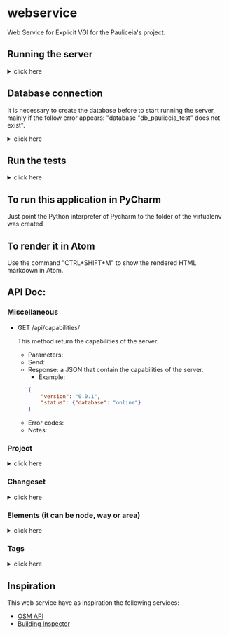 # webservice

Web Service for Explicit VGI for the Pauliceia's project.

<!---
A basic project for Tornado application.

The meaning of the mainly folders and files are:

- handlers: folder with the controllers;

- settings: folder with the settings;

- static: folder with the static files;

- template: folder with the static files;

- main.py: file that start the application;

- requirements.txt: list of requirements of the project;

- create_venv.sh: example how to create a virtualenv to the project;

- start_app.sh: example how to start the application using the virtualenv.

-->


## Running the server

<details>
<summary> click here </summary>
<p>

This project has made in Python 3 and use [VirtualEnvWrapper](http://www.arruda.blog.br/programacao/python/usando-virtualenvwrapper/) to facilitate the environment.

WARNING: It is necessary a database to run it, whether is not exist, create a new one as follow on next section.

To create a new virtualenv with Python 3:

```
$ mkvirtualenv -p /usr/bin/python3 pauliceia_webservice
```

If the environment do not turn on automatically, so switch it:

```
$ workon pauliceia_webservice
```

Install the dependencies that are in requirements.txt file:

```
$ pip install -r requirements.txt
```

Run the application normally or on Debug Mode::

```
$ python main.py
$ python main.py --debug=True
```

</p>
</details>


## Database connection

It is necessary to create the database before to start running the server, mainly if the follow error appears: "database "db_pauliceia_test" does not exist".

<details>
<summary> click here </summary>
<p>

### Create the database of test

First of all, access the postgres on command line:

```
$ sudo -i -u postgres
$ psql -d postgres
```

Remove the database, if it exists and create test database:

```sql
DROP DATABASE IF EXISTS db_pauliceia_test;
CREATE DATABASE db_pauliceia_test;
```

Connect on database created before and active the PostGIS extension:

```sql
\c db_pauliceia_test
CREATE EXTENSION postgis;
```

To exit, use:
```sql
\q
```

</p>
</details>


## Run the tests

<details>
<summary> click here </summary>
<p>

First of all, clean the DB of test. On console, go to root folder, turn on the environment and run the cleaning code:

```
$ workon pauliceia_webservice
$ python tests/util/clean_test_db.py
```


After that, run the server in Debug mode:

```
$ python main.py --debug=True
```


On another console, go to tests folder, turn on the environment and execute the tests:

```
$ cd tests/
$ workon pauliceia_webservice
$ python run_tests.py
```

Alright, the tests will be execute with a new test database.


</p>
</details>


## To run this application in PyCharm

Just point the Python interpreter of Pycharm to the folder of the virtualenv was created



## To render it in Atom

Use the command "CTRL+SHIFT+M" to show the rendered HTML markdown in Atom.


## API Doc:


### Miscellaneous

- GET /api/capabilities/

    This method return the capabilities of the server.
    - Parameters:
    - Send:
    - Response: a JSON that contain the capabilities of the server.
        - Example:
        ```json
        {
            "version": "0.0.1",
            "status": {"database": "online"}
        }
        ```
    - Error codes:
    - Notes:

### Project

<details>
<summary> click here </summary>
<p>

- GET /api/project/#id

    This method get all projects in DB or a specific with id = #id
    - Parameters:
        - #id (optional): a positive integer (e.g. 1, 2, 3, ...).
    - Send:
    - Response: a JSON that contain the features selected.
    - Error codes:
        - 404: There is no project.
        - 500: Problem when get a project. Please, contact the administrator.
    - Notes:

- PUT /api/project/create

    This method create a new project described in a JSON.
    - Parameters:
    - Send: a JSON describing the feature.
    - Response: a JSON that contain the id of the feature created.
    - Error codes:
        - 500: Problem when create a project. Please, contact the administrator.
    - Notes:

<!-- - PUT /api/project/update -->

- DELETE /api/project/delete/#id

    This method delete project by id = #id.
    - Parameters:
        - #id (mandatory): a positive integer (e.g. 1, 2, 3, ...).
    - Send:
    - Response:
    - Error codes:
        - 400: Invalid parameter
        - 400: It needs a valid id to delete a project.
        - 500: Problem when delete a project. Please, contact the administrator.
    - Notes:


</p>
</details>


### Changeset

<details>
<summary> click here </summary>
<p>

<!-- - GET /api/changeset/#id -->

- PUT /api/changeset/create

    This method create a new changeset described in a JSON.
    - Parameters:
    - Send: a JSON describing the feature.
    - Response: a JSON that contain the id of the feature created.
    - Error codes:
        - 500: Problem when create a changeset. Please, contact the administrator.
    - Notes:

<!-- - PUT /api/changeset/update -->

- PUT /api/changeset/close/#id

    This method close a changeset by id = #id.
    - Parameters:
        - #id (mandatory): a positive integer (e.g. 1, 2, 3, ...).
    - Send:
    - Response:
    - Error codes:
        - 400: Invalid parameter.
        - 400: It needs a valid id to close a changeset.
        - 500: Problem when close a changeset. Please, contact the administrator.
    - Notes:


</p>
</details>


### Elements (it can be node, way or area)

<details>
<summary> click here </summary>
<p>

- GET /api/\[node|way|area]/#id

    This method get all elements in DB or a specific with id = #id
    - Parameters:
        - #id (optional): a positive integer (e.g. 1, 2, 3, ...).
    - Send:
    - Response: a GeoJSON that contain the features selected.
    - Error codes:
        - 400: Invalid parameter.
        - 404: There is no element.
        - 500: Problem when get a element. Please, contact the administrator.
    - Notes:

- PUT /api/\[node|way|area]/create

    This method create a new element described in a GeoJSON.
    - Parameters:
    - Send: a GeoJSON describing the element.
    - Response: a JSON that contain the id of the feature created.
    - Error codes:
        - 500: Problem when create a element. Please, contact the administrator.
    - Notes: when add a element, it starts with a default version 1 and it is saved in current_element table.

<!--
 - PUT /api/\[node|way|area]/update

     This method update a element described in a GeoJSON.
     - Parameters:
     - Send: a GeoJSON describing the element.
     - Response: a JSON that contain the id of the feature created.
     - Error codes:
         - 500: Problem when update a element. Please, contact the administrator.
     - Notes: when update a element, it is added in element table (historical), with the same id.
             After that, the original row is removed from current element table (main) and the element updated is added in database with the version incremented (+1).
-->

- DELETE /api/\[node|way|area]/#id

    This method delete element by id = #id.
    - Parameters:
        - #id (mandatory): a positive integer (e.g. 1, 2, 3, ...).
    - Send:
    - Response:
    - Error codes:
        - 400: Invalid parameter.
        - 400: It needs a valid id to delete a element.
        - 500: Problem when delete a element. Please, contact the administrator.
    - Notes: when delete a element, it is removed from current_element table (main) and put in element table (historical), with its version.
            After that, is duplicated the row and with this copy, save in element table with new version (increment +1) and with its visibility equals FALSE, because it was removed.

    its visibility become FALSE, the row

<!-- - GET /api/\[node|way|area]/history/#id -->

</p>
</details>


### Tags

<details>
<summary> click here </summary>
<p>

All features can be mapped usings [tags](http://wiki.openstreetmap.org/wiki/Tags), like OSM.
There are some standard features described in [OSM Map Features](http://wiki.openstreetmap.org/wiki/Map_Features) that can be used.
There are too others specific tags for Pauliceia' project, described on following sections.


#### Authors

| Key                  | Value                          | Element              | Comment                                  |
| -------------------- | ------------------------------ | -------------------- | ---------------------------------------- |
| original_author      | text (e.g. "J. R. R. Tolkien") | node, way or area    | the original author of the data          |
| food_author          | text (e.g. "Jorge")            | node, way or area    | the user that feeding the system         |


</p>
</details>


## Inspiration

This web service have as inspiration the following services:

- [OSM API](http://wiki.openstreetmap.org/wiki/API_v0.6)
- [Building Inspector](https://buildinginspector.nypl.org/data)
